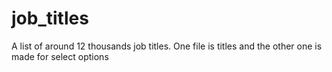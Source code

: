 # job_titles
A list of around 12 thousands job titles. One file is titles and the other one is made for select options
